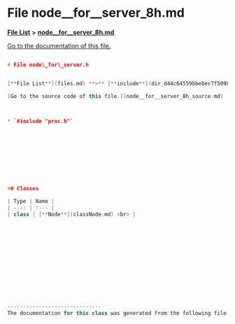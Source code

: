 
# File node\_\_for\_\_server\_8h.md

[**File List**](files.md) **>** [**node\_\_for\_\_server\_8h.md**](node____for____server__8h_8md.md)

[Go to the documentation of this file.](node____for____server__8h_8md.md) 


````cpp

# File node\_for\_server.h


[**File List**](files.md) **>** [**include**](dir_d44c64559bbebec7f509842c48db8b23.md) **>** [**node\_for\_server.h**](node__for__server_8h.md)

[Go to the source code of this file.](node__for__server_8h_source.md)



* `#include "proc.h"`










## Classes

| Type | Name |
| ---: | :--- |
| class | [**Node**](classNode.md) <br> |














------------------------------
The documentation for this class was generated from the following file `include/node_for_server.h`
````


